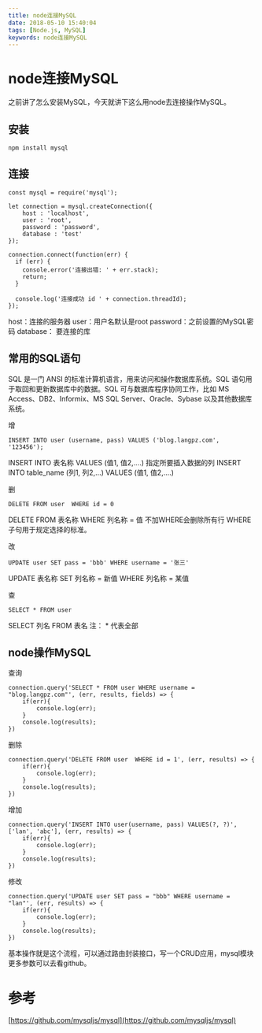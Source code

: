```yaml
---
title: node连接MySQL
date: 2018-05-10 15:40:04
tags: [Node.js, MySQL]
keywords: node连接MySQL
---
```

# node连接MySQL
之前讲了怎么安装MySQL，今天就讲下这么用node去连接操作MySQL。
<!--more-->
## 安装
```
npm install mysql
```

## 连接
```
const mysql = require('mysql');

let connection = mysql.createConnection({
    host : 'localhost',
    user : 'root',
    password : 'password',
    database : 'test'
});

connection.connect(function(err) {
  if (err) {
    console.error('连接出错: ' + err.stack);
    return;
  }

  console.log('连接成功 id ' + connection.threadId);
});
```
host：连接的服务器
user：用户名默认是root
password：之前设置的MySQL密码
database： 要连接的库

## 常用的SQL语句
SQL 是一门 ANSI 的标准计算机语言，用来访问和操作数据库系统。SQL 语句用于取回和更新数据库中的数据。SQL 可与数据库程序协同工作，比如 MS Access、DB2、Informix、MS SQL Server、Oracle、Sybase 以及其他数据库系统。

增
```
INSERT INTO user (username, pass) VALUES ('blog.langpz.com', '123456');
```
INSERT INTO 表名称 VALUES (值1, 值2,....)
指定所要插入数据的列
INSERT INTO table_name (列1, 列2,...) VALUES (值1, 值2,....)

删
```
DELETE FROM user  WHERE id = 0
```
DELETE FROM 表名称 WHERE 列名称 = 值
不加WHERE会删除所有行
WHERE子句用于规定选择的标准。

改
```
UPDATE user SET pass = 'bbb' WHERE username = '张三'
```
UPDATE 表名称 SET 列名称 = 新值 WHERE 列名称 = 某值

查
```
SELECT * FROM user
```
SELECT 列名 FROM 表名 注： * 代表全部

## node操作MySQL
查询
```
connection.query('SELECT * FROM user WHERE username = "blog.langpz.com"', (err, results, fields) => {
    if(err){
        console.log(err);
    }
    console.log(results);
})
```
删除
```
connection.query('DELETE FROM user  WHERE id = 1', (err, results) => {
    if(err){
        console.log(err);
    }
    console.log(results);
})
```
增加
```
connection.query('INSERT INTO user(username, pass) VALUES(?, ?)',['lan', 'abc'], (err, results) => {
    if(err){
        console.log(err);
    }
    console.log(results);
})
```
修改
```
connection.query('UPDATE user SET pass = "bbb" WHERE username = "lan"', (err, results) => {
    if(err){
        console.log(err);
    }
    console.log(results);
})
```
基本操作就是这个流程，可以通过路由封装接口，写一个CRUD应用，mysql模块更多参数可以去看github。

# 参考
[https://github.com/mysqljs/mysql](https://github.com/mysqljs/mysql)